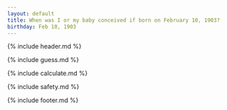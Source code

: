 ```yaml
---
layout: default
title: When was I or my baby conceived if born on February 10, 1903?
birthday: Feb 10, 1903
---
```


{% include header.md %}

{% include guess.md %}

{% include calculate.md %}

{% include safety.md %}

{% include footer.md %}



